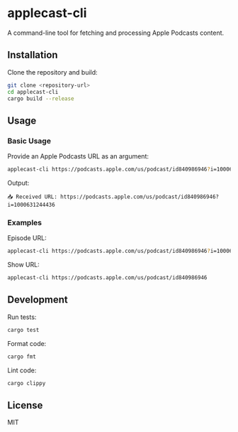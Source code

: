 # applecast-cli

A command-line tool for fetching and processing Apple Podcasts content.

## Installation

Clone the repository and build:

```bash
git clone <repository-url>
cd applecast-cli
cargo build --release
```

## Usage

### Basic Usage

Provide an Apple Podcasts URL as an argument:

```bash
applecast-cli https://podcasts.apple.com/us/podcast/id840986946?i=1000631244436
```

Output:
```
📥 Received URL: https://podcasts.apple.com/us/podcast/id840986946?i=1000631244436
```

### Examples

Episode URL:
```bash
applecast-cli https://podcasts.apple.com/us/podcast/id840986946?i=1000631244436
```

Show URL:
```bash
applecast-cli https://podcasts.apple.com/us/podcast/id840986946
```

## Development

Run tests:
```bash
cargo test
```

Format code:
```bash
cargo fmt
```

Lint code:
```bash
cargo clippy
```

## License

MIT